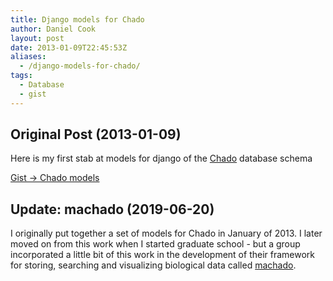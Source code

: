 ```yaml
---
title: Django models for Chado
author: Daniel Cook
layout: post
date: 2013-01-09T22:45:53Z
aliases: 
  - /django-models-for-chado/
tags:
  - Database
  - gist
---
```


## Original Post (2013-01-09)

Here is my first stab at models for django of the [Chado](http://gmod.org/wiki/Chado_-_Getting_Started) database schema

[Gist → Chado models](https://gist.github.com/danielecook/4494488)

## Update: machado (2019-06-20)

I originally put together a set of models for Chado in January of 2013. I later moved on from this work when I started graduate school - but a group incorporated a little bit of this work in the development of their framework for storing, searching and visualizing biological data called [machado](https://github.com/lmb-embrapa/machado).